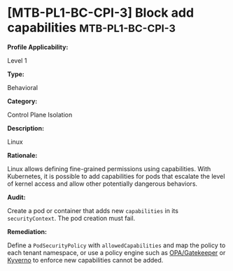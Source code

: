# [MTB-PL1-BC-CPI-3] Block add capabilities <small>MTB-PL1-BC-CPI-3</small>

**Profile Applicability:**

Level 1

**Type:**

Behavioral

**Category:**

Control Plane Isolation

**Description:**

Linux 

**Rationale:**

Linux allows defining fine-grained permissions using capabilities. With Kubernetes, it is possible to add capabilities for pods that escalate the level of kernel access and allow other potentially dangerous behaviors.

**Audit:**

Create a pod or container that adds new `capabilities` in its `securityContext`. The pod creation must fail.

**Remediation:**

Define a `PodSecurityPolicy` with `allowedCapabilities` and map the policy to each tenant namespace, or use a policy engine such as [OPA/Gatekeeper](https://github.com/open-policy-agent/gatekeeper) or [Kyverno](https://kyverno.io) to enforce new capabilities cannot be added.
